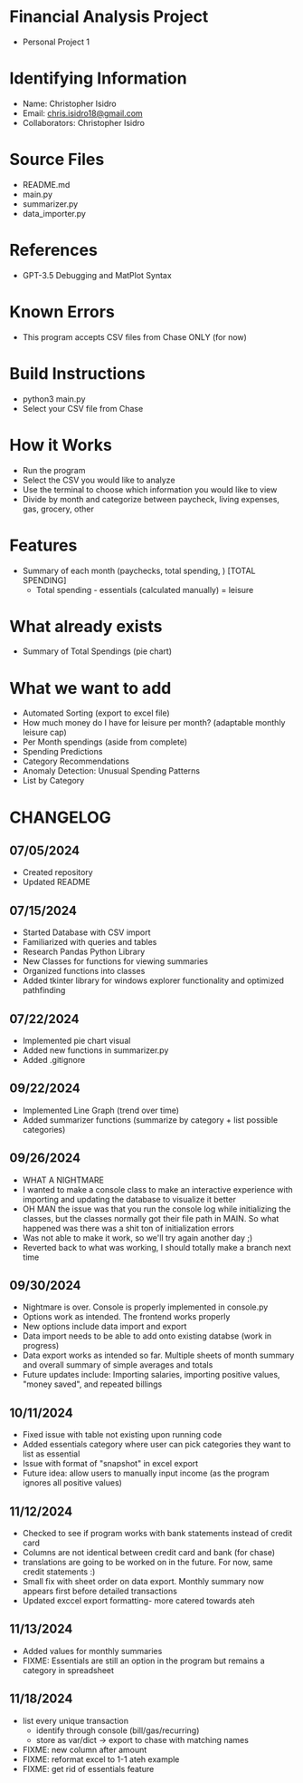 # Financial Analysis Project
* Personal Project 1

# Identifying Information
* Name: Christopher Isidro
* Email: chris.isidro18@gmail.com
* Collaborators: Christopher Isidro

# Source Files
* README.md
* main.py
* summarizer.py
* data_importer.py

# References
* GPT-3.5 Debugging and MatPlot Syntax 

# Known Errors
* This program accepts CSV files from Chase ONLY (for now)

# Build Instructions
* python3 main.py
* Select your CSV file from Chase

# How it Works
* Run the program 
* Select the CSV you would like to analyze
* Use the terminal to choose which information you would like to view
* Divide by month and categorize between paycheck, living expenses, gas, grocery, other

# Features
* Summary of each month (paychecks, total spending, ) [TOTAL SPENDING]
    * Total spending - essentials (calculated manually) = leisure

# What already exists
* Summary of Total Spendings (pie chart)


# What we want to add 
* Automated Sorting (export to excel file)
* How much money do I have for leisure per month? (adaptable monthly leisure cap)
* Per Month spendings (aside from complete) 
* Spending Predictions 
* Category Recommendations
* Anomaly Detection: Unusual Spending Patterns
* List by Category 

# CHANGELOG
## 07/05/2024
* Created repository
* Updated README 

## 07/15/2024
* Started Database with CSV import 
* Familiarized with queries and tables
* Research Pandas Python Library
* New Classes for functions for viewing summaries
* Organized functions into classes 
* Added tkinter library for windows explorer functionality and optimized pathfinding 

## 07/22/2024
* Implemented pie chart visual 
* Added new functions in summarizer.py
* Added .gitignore

## 09/22/2024
* Implemented Line Graph (trend over time)
* Added summarizer functions (summarize by category + list possible categories)

## 09/26/2024
* WHAT A NIGHTMARE
* I wanted to make a console class to make an interactive experience with importing and updating the database to visualize it better
* OH MAN the issue was that you run the console log while initializing the classes, but the classes normally got their file path in MAIN. So what happened was there was a shit ton of initialization errors 
* Was not able to make it work, so we'll try again another day ;) 
* Reverted back to what was working, I should totally make a branch next time 

## 09/30/2024
* Nightmare is over. Console is properly implemented in console.py
* Options work as intended. The frontend works properly
* New options include data import and export 
* Data import needs to be able to add onto existing databse (work in progress)
* Data export works as intended so far.  Multiple sheets of month summary and overall summary of simple averages and totals 
* Future updates include: Importing salaries, importing positive values, "money saved", and repeated billings 

## 10/11/2024
* Fixed issue with table not existing upon running code 
* Added essentials category where user can pick categories they want to list as essential 
* Issue with format of "snapshot" in excel export 
* Future idea: allow users to manually input income (as the program ignores all positive values) 

## 11/12/2024
* Checked to see if program works with bank statements instead of credit card 
* Columns are not identical between credit card and bank (for chase) 
* translations are going to be worked on in the future. For now, same credit statements :) 
* Small fix with sheet order on data export. Monthly summary now appears first before detailed transactions
* Updated exccel export formatting- more catered towards ateh 

## 11/13/2024
* Added values for monthly summaries 
* FIXME: Essentials are still an option in the program but remains a category in spreadsheet

## 11/18/2024
* list every unique transaction 
    * identify through console (bill/gas/recurring)
    * store as var/dict -> export to chase with matching names 
* FIXME: new column after amount
* FIXME: reformat excel to 1-1 ateh example 
* FIXME: get rid of essentials feature 